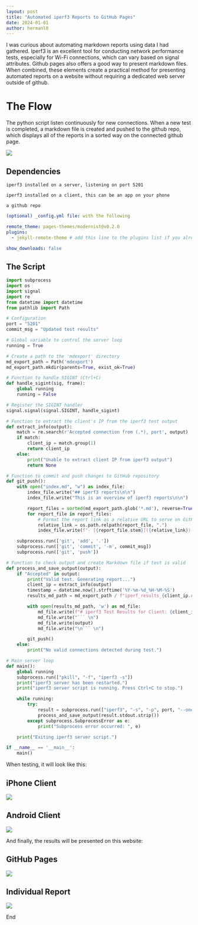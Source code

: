 ```yaml
---
layout: post
title: "Automated iperf3 Reports to GitHub Pages"
date: 2024-01-01
author: hermanl0
---
```


I was curious about automating markdown reports using data I had gathered. Iperf3 is an excellent tool for conducting network performance tests, especially for Wi-Fi connections, which can vary based on signal attributes. Github pages also offers a good way to present markdown files. When combined, these elements create a practical method for presenting automated reports on a website without requiring a dedicated web server outside of github.

# The Flow

The python script listen continuously for new connections. When a new test is completed, a markdown file is created and pushed to the github repo, which displays all of the reports in a sorted way on the connected github page.

![](../img/iperf-flow-dark.png)

## Dependencies

```
iperf3 installed on a server, listening on port 5201

iperf3 installed on a client, this can be an app on your phone

a github repo
```

```yaml
(optional) _config.yml file: with the following

remote_theme: pages-themes/modernist@v0.2.0
plugins:
  - jekyll-remote-theme # add this line to the plugins list if you already have one

show_downloads: false
```

## The Script

```python
import subprocess
import os
import signal
import re
from datetime import datetime
from pathlib import Path

# Configuration
port = "5201"
commit_msg = "Updated test results"

# Global variable to control the server loop
running = True

# Create a path to the 'mdexport' directory
md_export_path = Path('mdexport')
md_export_path.mkdir(parents=True, exist_ok=True)

# Function to handle SIGINT (Ctrl+C)
def handle_sigint(sig, frame):
    global running
    running = False

# Register the SIGINT handler
signal.signal(signal.SIGINT, handle_sigint)

# Function to extract the client's IP from the iperf3 test output
def extract_info(output):
    match = re.search(r'Accepted connection from (.*), port', output)
    if match:
        client_ip = match.group(1)
        return client_ip
    else:
        print("Unable to extract client IP from iperf3 output")
        return None

# Function to commit and push changes to GitHub repository
def git_push():
    with open("index.md", "w") as index_file:
        index_file.write("## iperf3 reports\n\n")
        index_file.write("This is an overview of iperf3 reports\n\n")

        report_files = sorted(md_export_path.glob('*.md'), reverse=True)
        for report_file in report_files:
            # Format the report link as a relative URL to serve on GitHub Pages
            relative_link = os.path.relpath(report_file, ".")
            index_file.write(f"- [{report_file.stem}]({relative_link})  \n")

    subprocess.run(['git', 'add', '.'])
    subprocess.run(['git', 'commit', '-m', commit_msg])
    subprocess.run(['git', 'push'])

# Function to check output and create Markdown file if test is valid
def process_and_save_output(output):
    if "Accepted" in output:
        print("Valid test. Generating report...")
        client_ip = extract_info(output)
        timestamp = datetime.now().strftime('%Y-%m-%d_%H-%M-%S')
        results_md_path = md_export_path / f"iperf_results_{client_ip.replace('.', '-')}_{timestamp}.md"

        with open(results_md_path, 'w') as md_file:
            md_file.write(f"# iperf3 Test Results for Client: {client_ip}\n\n")
            md_file.write("``` \n")
            md_file.write(output)
            md_file.write("\n``` \n")

        git_push()
    else:
        print("No valid connections detected during test.")

# Main server loop
def main():
    global running
    subprocess.run(["pkill", "-f", "iperf3 -s"])
    print("iperf3 server has been restarted.")
    print("iperf3 server script is running. Press Ctrl+C to stop.")

    while running:
        try:
            result = subprocess.run(["iperf3", "-s", "-p", port, "--one-off"], capture_output=True, text=True)
            process_and_save_output(result.stdout.strip())
        except subprocess.SubprocessError as e:
            print("Subprocess error occurred: ", e)

    print("Exiting iperf3 server script.")

if __name__ == '__main__':
    main()
```

When testing, it will look like this:

## iPhone Client

![](../img/iphone-iperf.png)

## Android Client

![](../img/android-iperf.png)

And finally, the results will be presented on this website:

## GitHub Pages

![](../img/pages_presentation.png)

## Individual Report

![](../img/iperf_report.png)

End
